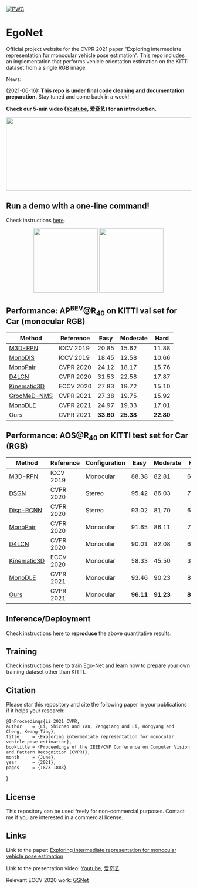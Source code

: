 [![PWC](https://img.shields.io/endpoint.svg?url=https://paperswithcode.com/badge/exploring-intermediate-representation-for/vehicle-pose-estimation-on-kitti-cars-hard)](https://paperswithcode.com/sota/vehicle-pose-estimation-on-kitti-cars-hard?p=exploring-intermediate-representation-for)
# EgoNet
Official project website for the CVPR 2021 paper "Exploring intermediate representation for monocular vehicle pose estimation". This repo includes an implementation that performs vehicle orientation estimation on the KITTI dataset from a single RGB image. 

News:

(2021-06-16): **This repo is under final code cleaning and documentation preparation.** Stay tuned and come back in a week!

**Check our 5-min video ([Youtube](https://www.youtube.com/watch?v=isKo0F3MU68), [爱奇艺](https://www.iqiyi.com/v_y6lrdy33kg.html)) for an introduction.**

<p align="center">
  <img src="https://github.com/Nicholasli1995/EgoNet/blob/master/imgs/teaser.jpg"  width="830" height="200" />
</p>

## Run a demo with a one-line command!
Check instructions [here](https://github.com/Nicholasli1995/EgoNet/blob/master/docs/demo.md).
<p align="center">
  <img src="https://github.com/Nicholasli1995/EgoNet/blob/master/imgs/Ego-Net_demo.png" height="175"/>
  <img src="https://github.com/Nicholasli1995/EgoNet/blob/master/imgs/Ego-Net_demo.gif" height="175"/>
</p>

## Performance: AP<sup>BEV</sup>@R<sub>40</sub> on KITTI val set for Car (monocular RGB)

| Method                    | Reference|Easy|Moderate|Hard|
| ------------------------- | ---------------| --------------| --------------| --------------| 
|[M3D-RPN](https://arxiv.org/abs/1907.06038)|ICCV 2019|20.85| 15.62| 11.88|
|[MonoDIS](https://openaccess.thecvf.com/content_ICCV_2019/papers/Simonelli_Disentangling_Monocular_3D_Object_Detection_ICCV_2019_paper.pdf)|ICCV 2019|18.45 |12.58 |10.66|
|[MonoPair](https://arxiv.org/abs/2003.00504)|CVPR 2020|24.12| 18.17| 15.76|
|[D4LCN](https://github.com/dingmyu/D4LCN)|CVPR 2020|31.53 |22.58  |17.87|
|[Kinematic3D](https://arxiv.org/abs/2007.09548)|ECCV 2020|27.83| 19.72| 15.10|
|[GrooMeD-NMS](https://github.com/abhi1kumar/groomed_nms)|CVPR 2021 |27.38|19.75|15.92|
|[MonoDLE](https://github.com/xinzhuma/monodle)|CVPR 2021|24.97| 19.33| 17.01|
|Ours           |CVPR 2021 |**33.60**|**25.38**|**22.80**|

## Performance: AOS@R<sub>40</sub> on KITTI test set for Car (RGB)

| Method                    | Reference|Configuration|Easy|Moderate|Hard|
| ------------------------- | ---------------| --------------| --------------| --------------| --------------| 
|[M3D-RPN](https://arxiv.org/abs/1907.06038)|ICCV 2019|Monocular|88.38 |82.81| 67.08|
|[DSGN](https://github.com/Jia-Research-Lab/DSGN)|CVPR 2020|Stereo|95.42|86.03| 78.27|
|[Disp-RCNN](https://github.com/zju3dv/disprcnn)|CVPR 2020|Stereo |93.02 |	81.70 |	67.16|
|[MonoPair](https://arxiv.org/abs/2003.00504)|CVPR 2020|Monocular|91.65 |86.11 |76.45|
|[D4LCN](https://github.com/dingmyu/D4LCN)|CVPR 2020|Monocular|90.01|82.08| 63.98|
|[Kinematic3D](https://arxiv.org/abs/2007.09548)|ECCV 2020|Monocular|58.33 |	45.50 |	34.81|
|[MonoDLE](https://github.com/xinzhuma/monodle)|CVPR 2021|Monocular|93.46| 90.23| 80.11|
|[Ours](http://www.cvlibs.net/datasets/kitti/eval_object_detail.php?&result=e5233225fd5ef36fa63eb00252d9c00024961f2c)           |CVPR 2021 |Monocular|**96.11**|**91.23**|**80.96**|

## Inference/Deployment
Check instructions [here](https://github.com/Nicholasli1995/EgoNet/blob/master/docs/inference.md) to **reproduce** the above quantitative results.

## Training
Check instructions [here](https://github.com/Nicholasli1995/EgoNet/blob/master/docs/training.md) to train Ego-Net and learn how to prepare your own training dataset other than KITTI.

## Citation
Please star this repository and cite the following paper in your publications if it helps your research:

    @InProceedings{Li_2021_CVPR,
    author    = {Li, Shichao and Yan, Zengqiang and Li, Hongyang and Cheng, Kwang-Ting},
    title     = {Exploring intermediate representation for monocular vehicle pose estimation},
    booktitle = {Proceedings of the IEEE/CVF Conference on Computer Vision and Pattern Recognition (CVPR)},
    month     = {June},
    year      = {2021},
    pages     = {1873-1883}
}

## License
This repository can be used freely for non-commercial purposes. Contact me if you are interested in a commercial license.

## Links
Link to the paper:
[Exploring intermediate representation for monocular vehicle pose estimation](https://arxiv.org/abs/2011.08464)

Link to the presentation video:
[Youtube](https://www.youtube.com/watch?v=isKo0F3MU68), [爱奇艺](https://www.iqiyi.com/v_y6lrdy33kg.html)

Relevant ECCV 2020 work: [GSNet](https://github.com/lkeab/gsnet)
